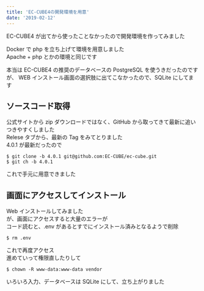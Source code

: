 ```yaml
---
title: 'EC-CUBE4の開発環境を用意'
date: '2019-02-12'
---
```


EC-CUBE4 が出てから使ったことなかったので開発環境を作ってみました

Docker で php を立ち上げて環境を用意しました  
Apache + php とかの環境と同じです

本当は EC-CUBE4 の推奨のデータベースの PostgreSQL を使うきだったのですが、 WEB インストール画面の選択肢に出てこなかったので、SQLite にしてます

## ソースコード取得

公式サイトから zip ダウンロードではなく、GitHub から取ってきて最新に追いつきやすくしました  
Relese タブから、最新の Tag をみてとりました  
4.0.1 が最新だったので

```
$ git clone -b 4.0.1 git@github.com:EC-CUBE/ec-cube.git
$ git ch -b 4.0.1
```

これで手元に用意できました

## 画面にアクセスしてインストール

Web インストールしてみました  
が、画面にアクセスすると大量のエラーが  
コード読むと、.env があるとすでにインストール済みとなるようで削除

```
$ rm .env
```

これで再度アクセス  
進めていって権限直したりして

```
$ chown -R www-data:www-data vendor
```

いろいろ入力、データベースは SQLite にして、立ち上がりました
